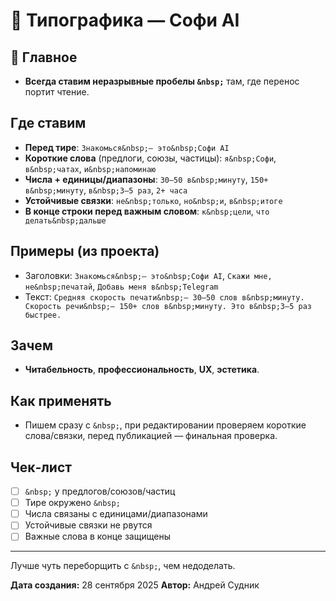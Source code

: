 # 📝 Типографика — Софи AI

## 🎯 Главное
- **Всегда ставим неразрывные пробелы `&nbsp;`** там, где перенос портит чтение.

## Где ставим
- **Перед тире**: `Знакомься&nbsp;— это&nbsp;Софи AI`
- **Короткие слова** (предлоги, союзы, частицы): `я&nbsp;Софи`, `в&nbsp;чатах`, `и&nbsp;напоминаю`
- **Числа + единицы/диапазоны**: `30–50 в&nbsp;минуту`, `150+ в&nbsp;минуту`, `в&nbsp;3–5 раз`, `2+ часа`
- **Устойчивые связки**: `не&nbsp;только`, `но&nbsp;и`, `в&nbsp;итоге`
- **В конце строки перед важным словом**: `к&nbsp;цели`, `что делать&nbsp;дальше`

## Примеры (из проекта)
- Заголовки: `Знакомься&nbsp;— это&nbsp;Софи AI`, `Скажи мне, не&nbsp;печатай`, `Добавь меня в&nbsp;Telegram`
- Текст: `Средняя скорость печати&nbsp;— 30–50 слов в&nbsp;минуту. Скорость речи&nbsp;— 150+ слов в&nbsp;минуту. Это в&nbsp;3–5 раз быстрее.`

## Зачем
- **Читабельность**, **профессиональность**, **UX**, **эстетика**.

## Как применять
- Пишем сразу с `&nbsp;`, при редактировании проверяем короткие слова/связки, перед публикацией — финальная проверка.

## Чек‑лист
- [ ] `&nbsp;` у предлогов/союзов/частиц
- [ ] Тире окружено `&nbsp;`
- [ ] Числа связаны с единицами/диапазонами
- [ ] Устойчивые связки не рвутся
- [ ] Важные слова в конце защищены

---
Лучше чуть переборщить с `&nbsp;`, чем недоделать.

**Дата создания:** 28 сентября 2025
**Автор:** Андрей Судник
